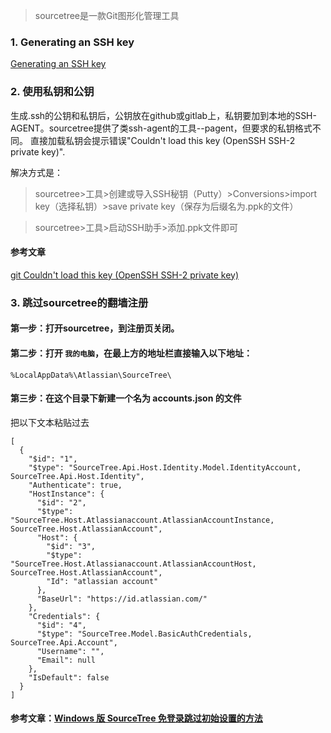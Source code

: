 > sourcetree是一款Git图形化管理工具

### 1. Generating an SSH key
[Generating an SSH key](https://qingfengmy.github.io/2016/12/23/Generating-an-SSH-key/)

### 2. 使用私钥和公钥
生成.ssh的公钥和私钥后，公钥放在github或gitlab上，私钥要加到本地的SSH-AGENT。sourcetree提供了类ssh-agent的工具--pagent，但要求的私钥格式不同。
直接加载私钥会提示错误"Couldn't load this key (OpenSSH SSH-2 private key)".

解决方式是：
> sourcetree>工具>创建或导入SSH秘钥（Putty）>Conversions>import key（选择私钥）>save private key（保存为后缀名为.ppk的文件）

> sourcetree>工具>启动SSH助手>添加.ppk文件即可

#### 参考文章
[git Couldn't load this key (OpenSSH SSH-2 private key)](http://blog.csdn.net/irabbit0708/article/details/54089439)
### 3. 跳过sourcetree的翻墙注册
#### 第一步：打开sourcetree，到注册页关闭。
#### 第二步：打开 `我的电脑`，在最上方的地址栏直接输入以下地址：
```
%LocalAppData%\Atlassian\SourceTree\
```
#### 第三步：在这个目录下新建一个名为 accounts.json 的文件
把以下文本粘贴过去
```
[
  {
    "$id": "1",
    "$type": "SourceTree.Api.Host.Identity.Model.IdentityAccount, SourceTree.Api.Host.Identity",
    "Authenticate": true,
    "HostInstance": {
      "$id": "2",
      "$type": "SourceTree.Host.Atlassianaccount.AtlassianAccountInstance, SourceTree.Host.AtlassianAccount",
      "Host": {
        "$id": "3",
        "$type": "SourceTree.Host.Atlassianaccount.AtlassianAccountHost, SourceTree.Host.AtlassianAccount",
        "Id": "atlassian account"
      },
      "BaseUrl": "https://id.atlassian.com/"
    },
    "Credentials": {
      "$id": "4",
      "$type": "SourceTree.Model.BasicAuthCredentials, SourceTree.Api.Account",
      "Username": "",
      "Email": null
    },
    "IsDefault": false
  }
]
```
#### 参考文章：[Windows 版 SourceTree 免登录跳过初始设置的方法](http://www.jianshu.com/p/3478e2a214a1)
